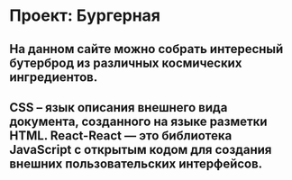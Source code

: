 # Проект: Бургерная


##  На данном сайте можно собрать интересный бутерброд из различных космических ингредиентов.
## CSS – язык описания внешнего вида документа, созданного на языке разметки HTML. React-React — это библиотека JavaScript с открытым кодом для создания внешних пользовательских интерфейсов.

